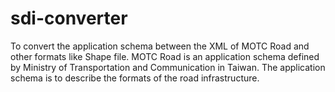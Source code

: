 # sdi-converter
To convert the application schema between the XML of MOTC Road  and other formats like Shape file. MOTC Road is an application schema defined by Ministry of Transportation and Communication in Taiwan. The application schema is to describe the formats of the road infrastructure.
